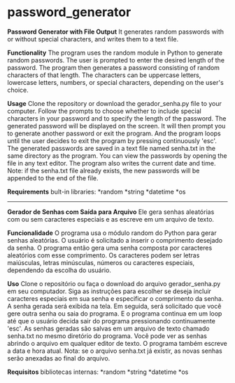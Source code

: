 # password_generator

**Password Generator with File Output**
It generates random passwords with or without special characters, and writes them to a text file.

**Functionality**
The program uses the random module in Python to generate random passwords. The user is prompted to enter the desired length of the password. The program then generates a password consisting of random characters of that length. The characters can be uppercase letters, lowercase letters, numbers, or special characters, depending on the user's choice.

**Usage**
Clone the repository or download the gerador_senha.py file to your computer.
Follow the prompts to choose whether to include special characters in your password and to specify the length of the password.
The generated password will be displayed on the screen.
It will then prompt you to generate another password or exit the program. And the program loops until the user decides to exit the program by pressing continuously 'esc'.
The generated passwords are saved in a text file named senha.txt in the same directory as the program. You can view the passwords by opening the file in any text editor.
The program also writes the current date and time.
Note: if the senha.txt file already exists, the new passwords will be appended to the end of the file.

**Requirements**
bult-in libraries:
*random
*string
*datetime
*os

------------------

**Gerador de Senhas com Saída para Arquivo**
Ele gera senhas aleatórias com ou sem caracteres especiais e as escreve em um arquivo de texto.

**Funcionalidade**
O programa usa o módulo random do Python para gerar senhas aleatórias. O usuário é solicitado a inserir o comprimento desejado da senha. O programa então gera uma senha composta por caracteres aleatórios com esse comprimento. Os caracteres podem ser letras maiúsculas, letras minúsculas, números ou caracteres especiais, dependendo da escolha do usuário.

**Uso**
Clone o repositório ou faça o download do arquivo gerador_senha.py em seu computador.
Siga as instruções para escolher se deseja incluir caracteres especiais em sua senha e especificar o comprimento da senha.
A senha gerada será exibida na tela.
Em seguida, será solicitado que você gere outra senha ou saia do programa. E o programa continua em um loop até que o usuário decida sair do programa pressionando continuamente 'esc'.
As senhas geradas são salvas em um arquivo de texto chamado senha.txt no mesmo diretório do programa. Você pode ver as senhas abrindo o arquivo em qualquer editor de texto.
O programa também escreve a data e hora atual.
Nota: se o arquivo senha.txt já existir, as novas senhas serão anexadas ao final do arquivo.

**Requisitos**
bibliotecas internas:
*random
*string
*datetime
*os
